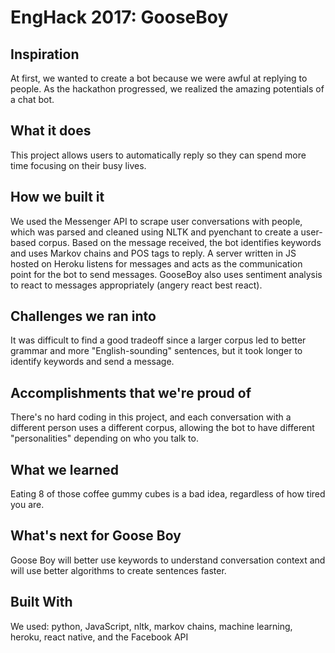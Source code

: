 # EngHack 2017: GooseBoy

## Inspiration
At first, we wanted to create a bot because we were awful at replying to people. As the hackathon progressed, we realized the amazing potentials of a chat bot. 

## What it does
This project allows users to automatically reply so they can spend more time focusing on their busy lives. 

## How we built it
We used the Messenger API to scrape user conversations with people, which was parsed and cleaned using NLTK and pyenchant to create a user-based corpus. Based on the message received, the bot identifies keywords and uses Markov chains and POS tags to reply. A server written in JS hosted on Heroku listens for messages and acts as the communication point for the bot to send messages. GooseBoy also uses sentiment analysis to react to messages appropriately (angery react best react). 

## Challenges we ran into
It was difficult to find a good tradeoff since a larger corpus led to better grammar and more "English-sounding" sentences, but it took longer to identify keywords and send a message.

## Accomplishments that we're proud of
There's no hard coding in this project, and each conversation with a different person uses a different corpus, allowing the bot to have different "personalities" depending on who you talk to. 

## What we learned
Eating 8 of those coffee gummy cubes is a bad idea, regardless of how tired you are. 

## What's next for Goose Boy
Goose Boy will better use keywords to understand conversation context and will use better algorithms to create sentences faster. 

## Built With
We used: python, JavaScript, nltk, markov chains, machine learning, heroku, react native, and the Facebook API
